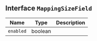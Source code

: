 ## Interface `MappingSizeField`

| Name | Type | Description |
| - | - | - |
| `enabled` | boolean | &nbsp; |
